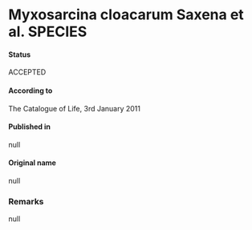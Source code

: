 Myxosarcina cloacarum Saxena et al. SPECIES
=======

#### Status
ACCEPTED

#### According to
The Catalogue of Life, 3rd January 2011

#### Published in
null

#### Original name
null

### Remarks
null